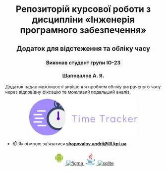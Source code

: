 <h1 align="center">Репозиторій курсової роботи з дисципліни «Інженерія програмного забезпечення»</h1>
<h2 align="center">Додаток для відстеження та обліку часу</h2> 
<h3 align="center">Виконав студент групи ІО-23</h3>
<h3 align="center">Шаповалов А. Я.</h3>

Додаток надає можливості вирішення проблем обліку витраченого часу через відповідну фіксацію тв можливий подальший аналіз 

<p align="center"><img src="Logo_with_text.svg" width="350"></p>

- 📫 Як зі мною зв'язатися **shapovalov.andrii@lll.kpi.ua**

<p align="center"> <a href="https://developer.android.com" target="_blank" rel="noreferrer"> <img src="https://raw.githubusercontent.com/devicons/devicon/master/icons/android/android-original-wordmark.svg" alt="android" width="40" height="40"/> </a> <a href="https://www.figma.com/" target="_blank" rel="noreferrer"> <img src="https://www.vectorlogo.zone/logos/figma/figma-icon.svg" alt="figma" width="40" height="40"/> </a> <a href="https://www.java.com" target="_blank" rel="noreferrer"> <img src="https://raw.githubusercontent.com/devicons/devicon/master/icons/java/java-original.svg" alt="java" width="40" height="40"/> </a> <a href="https://www.sqlite.org/" target="_blank" rel="noreferrer"> <img src="https://www.vectorlogo.zone/logos/sqlite/sqlite-icon.svg" alt="sqlite" width="40" height="40"/> </a> </p>
